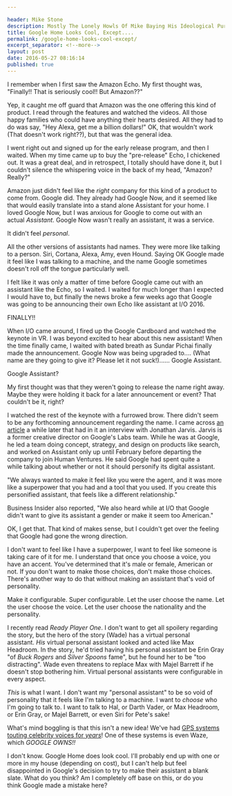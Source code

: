 ```yaml
---

header: Mike Stone
description: Mostly The Lonely Howls Of Mike Baying His Ideological Purity At The Moon
title: Google Home Looks Cool, Except....
permalink: /google-home-looks-cool-except/
excerpt_separator: <!--more-->
layout: post
date: 2016-05-27 08:16:14
published: true
---
```



I remember when I first saw the Amazon Echo. My first thought was, "Finally!! That is seriously cool!! But Amazon??"

<!--more-->

Yep, it caught me off guard that Amazon was the one offering this kind of product. I read through the features and watched the videos. All those happy families who could have anything their hearts desired. All they had to do was say, "Hey Alexa, get me a billion dollars!" OK, that wouldn't work (That doesn't work right??), but that was the general idea.

I went right out and signed up for the early release program, and then I waited. When my time came up to buy the "pre-release" Echo, I chickened out. It was a great deal, and in retrospect, I totally should have done it, but I couldn't silence the whispering voice in the back of my head, "Amazon? Really?"

Amazon just didn't feel like the _right_ company for this kind of a product to come from. Google did. They already had Google Now, and it seemed like that would easily translate into a stand alone Assistant for your home. I loved Google Now, but I was anxious for Google to come out with an actual _Assistant_. Google Now wasn't really an assistant, it was a service.

It didn't feel _personal_.

All the other versions of assistants had names. They were more like talking to a person. Siri, Cortana, Alexa, Amy, even Hound. Saying OK Google made it feel like I was talking to a machine, and the name Google sometimes doesn't roll off the tongue particularly well.

I felt like it was only a matter of time before Google came out with an assistant like the Echo, so I waited. I waited for much longer than I expected I would have to, but finally the news broke a few weeks ago that Google was going to be announcing their own Echo like assistant at I/O 2016.

FINALLY!!

When I/O came around, I fired up the Google Cardboard and watched the keynote in VR. I was beyond excited to hear about this new assistant! When the time finally came, I waited with bated breath as Sundar Pichai finally made the announcement. Google Now was being upgraded to.... (What name are they going to give it? Please let it not suck!)...... Google Assistant.

Google Assistant?

My first thought was that they weren't going to release the name right away. Maybe they were holding it back for a later announcement or event? That couldn't be it, right?

I watched the rest of the keynote with a furrowed brow. There didn't seem to be any forthcoming announcement regarding the name. I came across [an article](http://www.businessinsider.com/why-doesnt-googles-smart-assistant-doesnt-have-a-name-like-siri-cortana-alexa-2016-5) a while later that had in it an interview with Jonathan Jarvis. Jarvis is a former creative director on Google's Labs team. While he was at Google, he led a team doing concept, strategy, and design on products like search, and worked on Assistant only up until February before departing the company to join Human Ventures. He said Google had spent quite a while talking about whether or not it should personify its digital assistant.

"We always wanted to make it feel like you were the agent, and it was more like a superpower that you had and a tool that you used. If you create this personified assistant, that feels like a different relationship."

Business Insider also reported, "We also heard while at I/O that Google didn't want to give its assistant a gender or make it seem too American."

OK, I get that. That kind of makes sense, but I couldn't get over the feeling that Google had gone the wrong direction.

I don't want to feel like I have a superpower, I want to feel like someone is taking care of it for me. I understand that once you choose a voice, you have an accent. You've determined that it's male or female, American or not. If you don't want to make those choices, don't make those choices. There's another way to do that without making an assistant that's void of personality.

Make it configurable. Super configurable. Let the user choose the name. Let the user choose the voice. Let the user choose the nationality and the personality.

I recently read _Ready Player One_. I don't want to get all spoilery regarding the story, but the hero of the story (Wade) has a virtual personal assistant. _His_ virtual personal assistant looked and acted like Max Headroom. In the story, he'd tried having his personal assistant be Erin Gray "of _Buck Rogers_ and _Silver Spoons_ fame", but he found her to be "too distracting". Wade even threatens to replace Max with Majel Barrett if he doesn't stop bothering him. Virtual personal assistants were configurable in every aspect.

_This_ is what I want. I don't want my "personal assistant" to be so void of personality that it feels like I'm talking to a machine. I want to _choose_ who I'm going to talk to. I want to talk to Hal, or Darth Vader, or Max Headroom, or Erin Gray, or Majel Barrett, or even Siri for Pete's sake!

What's mind boggling is that this isn't a new idea! We've had [GPS systems touting celebrity voices for _years_](http://www.pcmag.com/slideshow/story/335373/8-celeb-and-character-voices-you-can-get-on-your-gps/1)! One of these systems is even Waze, which _GOOGLE OWNS!!_

I don't know. Google Home does look cool. I'll probably end up with one or more in my house (depending on cost), but I can't help but feel disappointed in Google's decision to try to make their assistant a blank slate. What do you think? Am I completely off base on this, or do you think Google made a mistake here?
